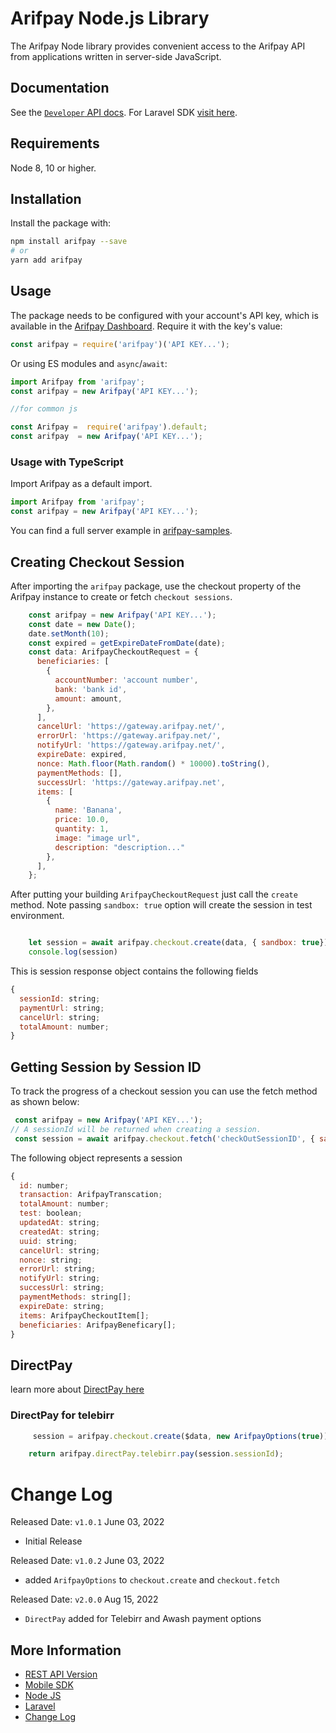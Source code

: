# Arifpay Node.js Library

The Arifpay Node library provides convenient access to the Arifpay API from
applications written in server-side JavaScript.


## Documentation

See the [`Developer` API docs](https://developer.arifpay.net/). For Laravel SDK [visit here](https://packagist.org/packages/arifpay/arifpay). 

## Requirements

Node 8, 10 or higher.

## Installation

Install the package with:

```sh
npm install arifpay --save
# or
yarn add arifpay

```

## Usage

The package needs to be configured with your account's API key, which is
available in the [Arifpay Dashboard](https://dashboard.arifpay.net/app/api). Require it with the key's
value:

<!-- prettier-ignore -->
```js
const arifpay = require('arifpay')('API KEY...');

```

Or using ES modules and `async`/`await`:

```js
import Arifpay from 'arifpay';
const arifpay = new Arifpay('API KEY...');

//for common js

const Arifpay =  require('arifpay').default;
const arifpay  = new Arifpay('API KEY...');

```

### Usage with TypeScript

Import Arifpay as a default import.

```ts
import Arifpay from 'arifpay';
const arifpay = new Arifpay('API KEY...');

```

You can find a full server example in [arifpay-samples](https://github.com/arifpay-net).

## Creating Checkout Session

After importing the `arifpay` package, use the checkout property of the Arifpay instance to create or fetch `checkout sessions`.

```js 
    const arifpay = new Arifpay('API KEY...');
    const date = new Date();
    date.setMonth(10);
    const expired = getExpireDateFromDate(date);
    const data: ArifpayCheckoutRequest = {
      beneficiaries: [
        {
          accountNumber: 'account number',
          bank: 'bank id',
          amount: amount,
        },
      ],
      cancelUrl: 'https://gateway.arifpay.net/',
      errorUrl: 'https://gateway.arifpay.net/',
      notifyUrl: 'https://gateway.arifpay.net/',
      expireDate: expired,
      nonce: Math.floor(Math.random() * 10000).toString(),
      paymentMethods: [],
      successUrl: 'https://gateway.arifpay.net',
      items: [
        {
          name: 'Banana',
          price: 10.0,
          quantity: 1,
          image: "image url",
          description: "description..."
        },
      ],
    };
```
After putting your building  `ArifpayCheckoutRequest` just call the `create` method. Note passing `sandbox: true` option will create the session in test environment.

```js

    let session = await arifpay.checkout.create(data, { sandbox: true});
    console.log(session)
```
This is session response object contains the following fields

```js
{
  sessionId: string;
  paymentUrl: string;
  cancelUrl: string;
  totalAmount: number;
}
```

## Getting Session by Session ID

To track the progress of a checkout session you can use the fetch method as shown below:

```js
 const arifpay = new Arifpay('API KEY...');
// A sessionId will be returned when creating a session.
 const session = await arifpay.checkout.fetch('checkOutSessionID', { sandbox: true});
```

The following object represents a session

```js
{
  id: number;
  transaction: ArifpayTranscation;
  totalAmount: number;
  test: boolean;
  updatedAt: string;
  createdAt: string;
  uuid: string;
  cancelUrl: string;
  nonce: string;
  errorUrl: string;
  notifyUrl: string;
  successUrl: string;
  paymentMethods: string[];
  expireDate: string;
  items: ArifpayCheckoutItem[];
  beneficiaries: ArifpayBeneficary[];
}
```
## DirectPay

learn more about [DirectPay here](https://developer.arifpay.net/docs/direcPay/overview)
### DirectPay for telebirr
```js 
     session = arifpay.checkout.create($data, new ArifpayOptions(true));

    return arifpay.directPay.telebirr.pay(session.sessionId);
```
<!--
```js 
     session = arifpay.checkout.create($data, new ArifpayOptions(true));

    return arifpay.directPay.awashWallet.transfer(session.sessionId, phoneNumber);

    //Verify OTP
    arifpay.directPay.awashWallet.verify(session.sessionId, otp)

```

### DirectPay for awash
```js 
    session = arifpay.checkout.create($data, new ArifpayOptions(true));

    return arifpay.directPay.awash.transfer(session.sessionId, phoneNumber, debitAccount);

    //Verify OTP
    arifpay.directPay.awash.verify(session.sessionId, otp)
```
-->
# Change Log

Released Date: `v1.0.1` June 03, 2022

- Initial Release

Released Date: `v1.0.2` June 03, 2022

- added  `ArifpayOptions` to `checkout.create` and `checkout.fetch`

Released Date: `v2.0.0` Aug 15, 2022

- `DirectPay` added for Telebirr and Awash payment options

## More Information

- [REST API Version](https://developer.arifpay.net/docs/checkout/overview)
- [Mobile SDK](https://developer.arifpay.net/docs/clientSDK/overview)
- [Node JS](https://developer.arifpay.net/docs/nodejs/overview)
- [Laravel](https://developer.arifpay.net/docs/laravel/overview)
- [Change Log](https://developer.arifpay.net/docs/laravel/changelog)
